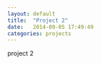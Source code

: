 ```yaml
---
layout: default
title:  "Project 2"
date:   2014-09-05 17:49:49
categories: projects
---
```


project 2

